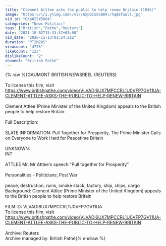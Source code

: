 ```yaml
---
title: "Clement Attlee asks the public to help renew Britain (1946)"
image: "https:\/\/i.ytimg.com\/vi\/GXp0ISX5804\/hqdefault.jpg"
vid_id: "GXp0ISX5804"
categories: "News-Politics"
tags: ["British","Pathe","Reuters"]
date: "2021-10-02T15:33:37+03:00"
vid_date: "2020-11-13T01:24:21Z"
duration: "PT2M28S"
viewcount: "4775"
likeCount: "123"
dislikeCount: "2"
channel: "British Pathé"
---
```

{% raw %}GAUMONT BRITISH NEWSREEL (REUTERS)<br /><br />To license this film, visit <a rel="nofollow" target="blank" href="https://www.britishpathe.com/video/VLVADI6UX7MPCCRL1U0VFP7GV11UA-CLEMENT-ATTLEE-ASKS-THE-PUBLIC-TO-HELP-RENEW-BRITAIN">https://www.britishpathe.com/video/VLVADI6UX7MPCCRL1U0VFP7GV11UA-CLEMENT-ATTLEE-ASKS-THE-PUBLIC-TO-HELP-RENEW-BRITAIN</a><br /><br />Clement Attlee (Prime Minister of the United Kingdom) appeals to the British people to help restore Britain  <br /><br />Full Description:<br /><br />SLATE INFORMATION: Pull Together for Prosperity, The Prime Minister Calls on Everyone to Work Hard for Peacetime Britain<br /><br />UNKNOWN:<br />INT<br /><br />ATTLEE Mr. Mr Attlee's speech &quot;Pull together for Prosperity&quot;<br /><br />Personalities - Politicians; Post War<br /><br />peace, destruction, ruins, smoke stack, factory, ship, ships, cargo<br />Background: Clement Attlee (Prime Minister of the United Kingdom) appeals to the British people to help restore Britain <br /><br />FILM ID: VLVADI6UX7MPCCRL1U0VFP7GV11UA<br />To license this film, visit <a rel="nofollow" target="blank" href="https://www.britishpathe.com/video/VLVADI6UX7MPCCRL1U0VFP7GV11UA-CLEMENT-ATTLEE-ASKS-THE-PUBLIC-TO-HELP-RENEW-BRITAIN">https://www.britishpathe.com/video/VLVADI6UX7MPCCRL1U0VFP7GV11UA-CLEMENT-ATTLEE-ASKS-THE-PUBLIC-TO-HELP-RENEW-BRITAIN</a><br /><br />Archive: Reuters<br />Archive managed by: British Pathé{% endraw %}

